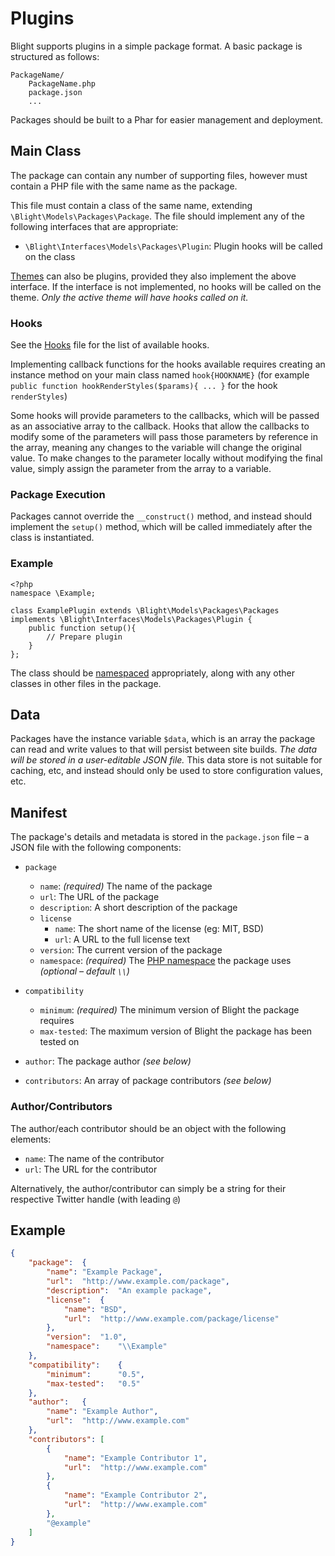 Plugins
=======

Blight supports plugins in a simple package format. A basic package is structured as follows:

	PackageName/
		PackageName.php
		package.json
		...

Packages should be built to a Phar for easier management and deployment.


## Main Class

The package can contain any number of supporting files, however must contain a PHP file with the same name as the package.

This file must contain a class of the same name, extending `\Blight\Models\Packages\Package`. The file should implement any of the following interfaces that are appropriate:

- `\Blight\Interfaces\Models\Packages\Plugin`: Plugin hooks will be called on the class

[Themes](Themes.md) can also be plugins, provided they also implement the above interface. If the interface is not implemented, no hooks will be called on the theme. _Only the active theme will have hooks called on it._


### Hooks

See the [Hooks](HOOKS.md) file for the list of available hooks.

Implementing callback functions for the hooks available requires creating an instance method on your main class named `hook{HOOKNAME}` (for example `public function hookRenderStyles($params){ ... }` for the hook `renderStyles`)

Some hooks will provide parameters to the callbacks, which will be passed as an associative array to the callback. Hooks that allow the callbacks to modify some of the parameters will pass those parameters by reference in the array, meaning any changes to the variable will change the original value. To make changes to the parameter locally without modifying the final value, simply assign the parameter from the array to a variable.


### Package Execution

Packages cannot override the `__construct()` method, and instead should implement the `setup()` method, which will be called immediately after the class is instantiated.


### Example

	<?php
	namespace \Example;

	class ExamplePlugin extends \Blight\Models\Packages\Packages implements \Blight\Interfaces\Models\Packages\Plugin {
		public function setup(){
			// Prepare plugin
		}
	};

The class should be [namespaced](http://www.php.net/manual/en/language.namespaces.rationale.php) appropriately, along with any other classes in other files in the package.


## Data

Packages have the instance variable `$data`, which is an array the package can read and write values to that will persist between site builds. _The data will be stored in a user-editable JSON file._ This data store is not suitable for caching, etc, and instead should only be used to store configuration values, etc.


## Manifest

The package's details and metadata is stored in the `package.json` file – a JSON file with the following components:

- `package`

	- `name`: _(required)_ The name of the package
	- `url`: The URL of the package
	- `description`: A short description of the package
	- `license`
		- `name`: The short name of the license (eg: MIT, BSD)
		- `url`: A URL to the full license text
	- `version`: The current version of the package
	- `namespace`: _(required)_ The [PHP namespace](http://www.php.net/manual/en/language.namespaces.rationale.php) the package uses _(optional – default `\\`)_

- `compatibility`

	- `minimum`: _(required)_ The minimum version of Blight the package requires
	- `max-tested`: The maximum version of Blight the package has been tested on

- `author`: The package author _(see below)_

- `contributors`: An array of package contributors _(see below)_

### Author/Contributors

The author/each contributor should be an object with the following elements:

- `name`: The name of the contributor
- `url`: The URL for the contributor

Alternatively, the author/contributor can simply be a string for their respective Twitter handle (with leading `@`)


## Example

~~~json
{
	"package":	{
		"name":	"Example Package",
		"url":	"http://www.example.com/package",
		"description":	"An example package",
		"license":	{
			"name":	"BSD",
			"url":	"http://www.example.com/package/license"
		},
		"version":	"1.0",
		"namespace":	"\\Example"
	},
	"compatibility":	{
		"minimum":		"0.5",
		"max-tested":	"0.5"
	},
	"author":	{
		"name":	"Example Author",
		"url":	"http://www.example.com"
	},
	"contributors":	[
		{
			"name":	"Example Contributor 1",
			"url":	"http://www.example.com"
		},
		{
			"name":	"Example Contributor 2",
			"url":	"http://www.example.com"
		},
		"@example"
	]
}
~~~

